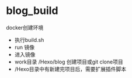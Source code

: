 # blog_build
docker创建环境

- 执行build.sh
- run 镜像
- 进入镜像
- work目录 /Hexo/blog 创建项目或git clone项目
- /Hexo目录中有新建完项目后，需要扩展插件脚本
